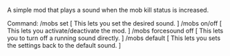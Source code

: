A simple mod that plays a sound when the mob kill status is increased.

Command:
/mobs set <sound> <pitch> [ This lets you set the desired sound. ]
/mobs on/off [ This lets you activate/deactivate the mod. ]
/mobs forcesound off [ This lets you to turn off a running sound directly. ]
/mobs default [ This lets you sets the settings back to the default sound. ]
